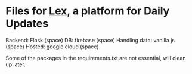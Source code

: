 # Files for [Lex](https://getlex-5b86d.appspot.com/create), a platform for Daily Updates
Backend: Flask (space)
DB: firebase (space)
Handling data: vanilla js (space)
Hosted: google cloud (space)

Some of the packages in the requirements.txt are not essential, will clean up later.
